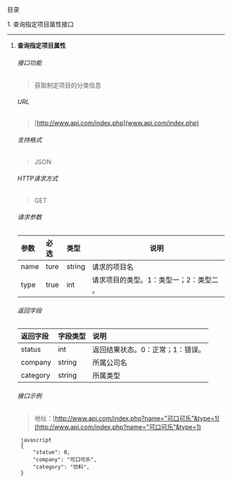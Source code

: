 目录

1\. 查询指定项目属性接口

---

1. **查询指定项目属性**
	###### 接口功能
	> 获取制定项目的分类信息
	
	###### URL
	> [http://www.api.com/index.php](www.api.com/index.php)
	
	###### 支持格式
	> JSON
	
	###### HTTP请求方式
	> GET
	
	###### 请求参数
	|参数|必选|类型|说明|
	|:-----  |:-------|:-----|-----                               |
	|name    |ture    |string|请求的项目名                          |
	|type    |true    |int   |请求项目的类型。1：类型一；2：类型二 。|
	
	###### 返回字段
	|返回字段|字段类型|说明                              |
	|:-----   |:------|:-----------------------------   |
	|status   |int    |返回结果状态。0：正常；1：错误。   |
	|company  |string | 所属公司名                      |
	|category |string |所属类型                         |
	
	###### 接口示例
	> 地址：[http://www.api.com/index.php?name="可口可乐"&type=1](http://www.api.com/index.php?name="可口可乐"&type=1)
	>
	
		javascript
		{
		    "statue": 0,
		    "company": "可口可乐",
		    "category": "饮料",
		}
